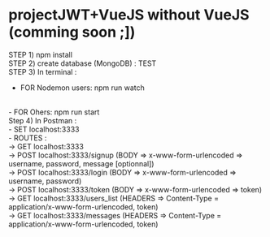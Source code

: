 # projectJWT+VueJS without VueJS (comming soon ;])

STEP 1) npm install 
</br>
STEP 2) create database (MongoDB) : TEST
</br>
STEP 3) In terminal :
</br>
- FOR Nodemon users: npm run watch
</br>
- FOR Ohers: npm run start 
</br>
Step 4) In Postman :
</br>
- SET localhost:3333
</br>
- ROUTES :
</br>
-> GET localhost:3333
</br>
-> POST localhost:3333/signup (BODY => x-www-form-urlencoded => username, password, message [optionnal])
</br>
-> POST localhost:3333/login (BODY => x-www-form-urlencoded => username, password)
</br>
-> POST localhost:3333/token (BODY => x-www-form-urlencoded => token)
</br>
-> GET localhost:3333/users_list (HEADERS => Content-Type = application/x-www-form-urlencoded, token)
</br>
-> GET localhost:3333/messages (HEADERS => Content-Type = application/x-www-form-urlencoded, token)
</br>

